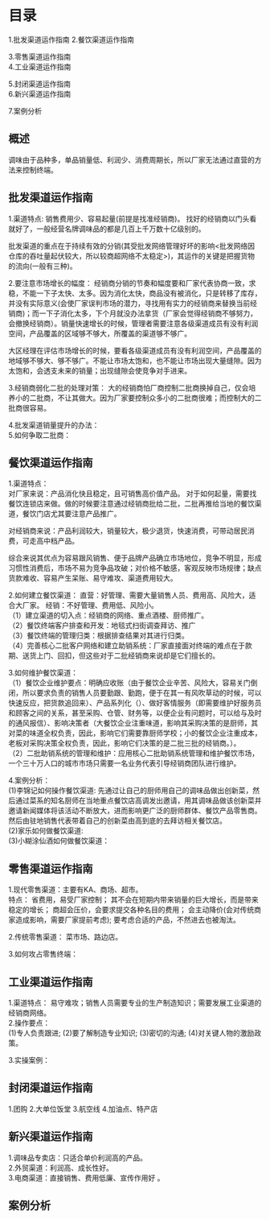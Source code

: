 # 目录
1.批发渠道运作指南 
2.餐饮渠道运作指南  

3.零售渠道运作指南   
4.工业渠道运作指南   

5.封闭渠道运作指南   
6.新兴渠道运作指南   

7.案例分析   
  
## 概述
 调味由于品种多，单品销量低、利润少、消费周期长，所以厂家无法通过直营的方法来控制终端。  

## 批发渠道运作指南
1.渠道特点: 销售费用少、容易起量(前提是找准经销商)。
  找好的经销商以门头看就好了，一般经营名牌调味品的都是几百上千万数十亿级别的。

  批发渠道的重点在于持续有效的分销(其受批发网络管理好坏的影响<批发网络因仓库的吞吐量起伏较大，所以较商超网络不太稳定>)，其运作的关键是把握货物的流向(一般有三种)。

2.要注意市场增长的幅度：
  经销商分销的节奏和幅度要和厂家代表协商一致，求稳，不能一下子太快、太多。因为消化太快，商品没有被消化，只是转移了库存，并没有实际意义(会使厂家误判市场的潜力，寻找用有实力的经销商来替换当前经销商)；而一下子消化太多，下个月就没办法拿货（厂家会觉得经销商不够努力，会撤换经销商）。销量快速增长的时候，管理者需要注意各级渠道成员有没有利润空间，产品覆盖的区域够不够大，所覆盖的渠道够不够广。  
  
  大区经理在评估市场增长的时候，要看各级渠道成员有没有利润空间，产品覆盖的地域够不够大、够不够广。不能让市场太饱和，也不能让市场出现大量缝隙。因为太饱和，会透支未来的销量；出现缝隙会使竞争对手进来。

3.经销商弱化二批的处理对策：
  大的经销商怕厂商控制二批商换掉自己，仅会培养小的二批商，不让其做大。因为厂家要控制众多小的二批商很难；而控制大的二批商很容易。 

4.批发渠道销量提升的办法：   
5.如何争取二批商：   

## 餐饮渠道运作指南
1.渠道特点：   
  对厂家来说：产品消化快且稳定，且可销售高价值产品。
    对于如何起量，需要找餐饮连锁店来做。做的时候要注意通过经销商批给二批，二批再推给当地的餐饮渠道，餐饮门店尤其要注意产品推广。

  对经销商来说：产品利润较大，销量较大，极少退货，快速消费，可带动居民消费，可走高中档产品。   
  
  综合来说其优点为容易跟风销售、便于品牌产品确立市场地位，竞争不明显，形成习惯性消费后，市场不易为竞争品攻破；对价格不敏感，客观反映市场规律；缺点货款难收、容易产生呆账、易守难攻、渠道费用较大。    

2.如何建立餐饮渠道： 
  直营：好管理、需要大量销售人员、费用高、风险大，适合大厂家。
  经销：不好管理、费用低、风险小。   
  （1）建立渠道的切入点：经销商的网络、重点酒楼、厨师推广。    
  （2）餐饮终端客户排查和开发：地毯式扫街调查拜访、推广   
  （3）餐饮终端的管理归类：根据排查结果对其进行归类。    
  （4）完善核心二批客户网络和建立助销系统：厂家直接面对终端的难点在于款期、送货上门、回扣，但这些对于二批经销商来说却是它们擅长的。    
  
3.如何维护餐饮渠道：     
  （1）餐饮企业维护要点：明确应收账（由于餐饮企业辛苦、风险大，容易关门倒闭，所以要求负责的销售人员要勤跟、勤跑，便于在其一有风吹草动的时候，可以快速反应，把货款追回来）、产品系列化（）、做好客情服务（即需要维护好服务员和顾客之间的关系，甚至采购、仓管、财务等，以便企业有问题时，可以给与及时的通风报信）、影响决策者（大餐饮企业注重味道，影响其采购决策的是厨师，其对菜的味道全权负责，因此，影响它们需要靠厨师学校；小的餐饮企业注重成本，老板对采购决策全权负责，因此，影响它们决策的是二批三批的经销商。）。            
  （2）二批助销系统的管理和维护：应用核心二批助销系统管理和维护餐饮市场，一个三十万人口的城市市场只需要一名业务代表引导经销商团队进行维护。  

4.案例分析：         
   (1)李锦记如何操作餐饮渠道: 先通过让自己的厨师用自己的调味品做出创新菜，然后通过菜系的知名厨师在当地重点餐饮店高调发出邀请，用其调味品做该创新菜并邀请新闻媒体将该活动不断放大，进而影响更广泛的厨师群体、餐饮产品零售商。然后由驻地销售代表带着自己的创新菜由高到底的去拜访相关餐饮店。     
   (2)家乐如何做餐饮渠道:     
   (3)小糊涂仙酒如何做餐饮渠道：        

## 零售渠道运作指南
1.现代零售渠道：主要有KA、商场、超市。             
  特点：
    省费用，易受厂家控制；
    其不会在短期内带来销量的巨大增长，而是带来稳定的增长；
    商超会压价，会要求提交各种名目的费用；
    会主动降价(会对传统商家造成影响，需要厂家提前考虑);
    要考虑合适的产品，不然进去也被淘汰。     
  
2.传统零售渠道： 菜市场、路边店。     
   
3.如何攻占零售终端：         

## 工业渠道运作指南
1.渠道特点： 易守难攻；销售人员需要专业的生产制造知识；需要发展工业渠道的经销商网络。        
2.操作要点：   
  (1)专人负责跟进;
  (2)要了解制造专业知识;
  (3)密切的沟通;
  (4)对关键人物的激励政策。  

3.实操案例：        

## 封闭渠道运作指南  
1.团购
2.大单位饭堂
3.航空线
4.加油点、特产店 

## 新兴渠道运作指南  
1.调味品专卖店：只适合单价利润高的产品。        
2.外贸渠道：利润高、成长性好。      
3.电商渠道：直接销售、费用低廉、宣传作用好 。       


## 案例分析  
